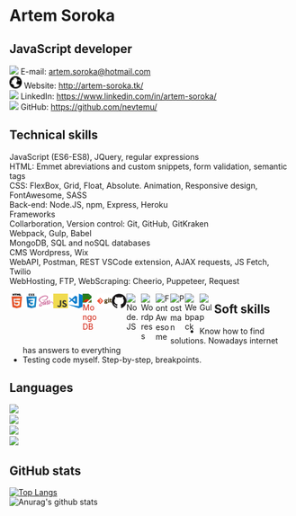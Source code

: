 # Artem Soroka
## JavaScript developer

<img width="22px" src="https://cdn.jsdelivr.net/npm/simple-icons@3.11.0/icons/mail-dot-ru.svg" /> E-mail: artem.soroka@hotmail.com  
<img width="22px" src="https://raw.githubusercontent.com/iconic/open-iconic/master/svg/globe.svg" /> Website: http://artem-soroka.tk/  
<img width="22px" src="https://cdn.jsdelivr.net/npm/simple-icons@v3/icons/linkedin.svg" /> LinkedIn: https://www.linkedin.com/in/artem-soroka/   
<img width="22px" src="https://cdn.jsdelivr.net/npm/simple-icons@3.11.0/icons/github.svg" /> GitHub: https://github.com/nevtemu/  

## Technical skills
JavaScript (ES6-ES8), JQuery, regular expressions  
HTML: Emmet abreviations and custom snippets, form validation, semantic tags  
CSS: FlexBox, Grid, Float, Absolute. Animation, Responsive design, FontAwesome, SASS  
Back-end: Node.JS, npm, Express, Heroku  
Frameworks	  
Collarboration, Version control: Git, GitHub, GitKraken  
Webpack, Gulp, Babel  
MongoDB, SQL and noSQL databases  
CMS Wordpress, Wix  
WebAPI, Postman, REST VSCode extension, AJAX requests, JS Fetch, Twilio  
WebHosting, FTP, WebScraping:	 Cheerio, Puppeteer, Request  
  
    

<img align="left" alt="HTML5" width="26px" src="https://raw.githubusercontent.com/github/explore/80688e429a7d4ef2fca1e82350fe8e3517d3494d/topics/html/html.png" />
<img align="left" alt="CSS3" width="26px" src="https://raw.githubusercontent.com/github/explore/80688e429a7d4ef2fca1e82350fe8e3517d3494d/topics/css/css.png" />
<img align="left" alt="Sass" width="26px" src="https://raw.githubusercontent.com/github/explore/80688e429a7d4ef2fca1e82350fe8e3517d3494d/topics/sass/sass.png" />
<img align="left" alt="JavaScript" width="26px" src="https://raw.githubusercontent.com/github/explore/80688e429a7d4ef2fca1e82350fe8e3517d3494d/topics/javascript/javascript.png" />
<img align="left" alt="Visual Studio Code" width="26px" src="https://raw.githubusercontent.com/github/explore/80688e429a7d4ef2fca1e82350fe8e3517d3494d/topics/visual-studio-code/visual-studio-code.png" />

<div style="background-color: width: 26px; red; mask-image: url(https://simpleicons.org/icons/mongodb.svg);"> </div>    
<img align="left" alt="MongoDB" width="26px" src="https://simpleicons.org/icons/mongodb.svg" style="color:green; filter: invert(61%) sepia(13%) saturate(1853%) hue-rotate(71deg) brightness(86%) contrast(90%);" />
<img align="left" alt="Git" width="26px" src="https://raw.githubusercontent.com/github/explore/80688e429a7d4ef2fca1e82350fe8e3517d3494d/topics/git/git.png" />
<img align="left" alt="GitHub" width="26px" src="https://raw.githubusercontent.com/github/explore/78df643247d429f6cc873026c0622819ad797942/topics/github/github.png" />
<img align="left" alt="Node.JS" width="26px" src="https://cdn.jsdelivr.net/npm/simple-icons@3.11.0/icons/node-dot-js.svg" />
<img align="left" alt="Wordpress" width="26px" src="https://simpleicons.org/icons/wordpress.svg" />
<img align="left" alt="FontAwesome" width="26px" src="https://simpleicons.org/icons/fontawesome.svg" />
<img align="left" alt="Postman" width="26px" src="https://simpleicons.org/icons/postman.svg" />
<img align="left" alt="Webpack" width="26px" src="https://simpleicons.org/icons/webpack.svg" />
<img align="left" alt="Gulp" width="26px" src="https://simpleicons.org/icons/gulp.svg" />
  
  
## Soft skills

- Know how to find solutions. Nowadays internet has answers to everything  
- Testing code myself. Step-by-step, breakpoints.

## Languages

![](https://img.shields.io/badge/Ukrainian-Native-blue?style=flat)  
![](https://img.shields.io/badge/Russian-Native-blue?style=flat)  
![](https://img.shields.io/badge/English-Proficient-blue?style=flat)  
![](https://img.shields.io/badge/Arabic-Intermediate-blue?style=flat)  

## GitHub stats

[![Top Langs](https://github-readme-stats.vercel.app/api/top-langs/?username=nevtemu)](https://github.com/anuraghazra/github-readme-stats)  
![Anurag's github stats](https://github-readme-stats.vercel.app/api?username=nevtemu&hide=stars,issues,contribs)

[website]: http://artem-soroka.tk/
[linkedin]: https://www.linkedin.com/in/artem-soroka/
[github]: https://github.com/nevtemu/

